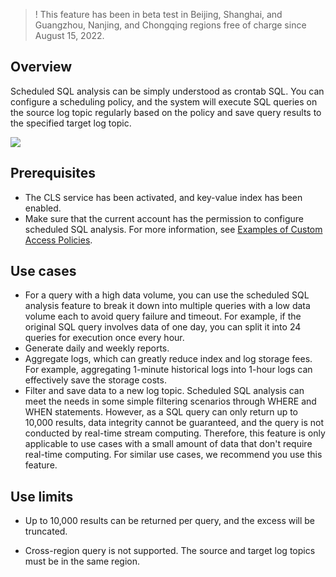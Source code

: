 
>! This feature has been in beta test in Beijing, Shanghai, and Guangzhou, Nanjing, and Chongqing regions free of charge since August 15, 2022.
>

## Overview

Scheduled SQL analysis can be simply understood as crontab SQL. You can configure a scheduling policy, and the system will execute SQL queries on the source log topic regularly based on the policy and save query results to the specified target log topic. 

![](https://qcloudimg.tencent-cloud.cn/raw/742252b4378a0ba18267ada7c251af51.jpg)

## Prerequisites

- The CLS service has been activated, and key-value index has been enabled.
- Make sure that the current account has the permission to configure scheduled SQL analysis. For more information, see [Examples of Custom Access Policies](https://intl.cloud.tencent.com/document/product/614/45004).


## Use cases

- For a query with a high data volume, you can use the scheduled SQL analysis feature to break it down into multiple queries with a low data volume each to avoid query failure and timeout.
For example, if the original SQL query involves data of one day, you can split it into 24 queries for execution once every hour.
- Generate daily and weekly reports.
- Aggregate logs, which can greatly reduce index and log storage fees.
For example, aggregating 1-minute historical logs into 1-hour logs can effectively save the storage costs.
- Filter and save data to a new log topic. Scheduled SQL analysis can meet the needs in some simple filtering scenarios through WHERE and WHEN statements. However, as a SQL query can only return up to 10,000 results, data integrity cannot be guaranteed, and the query is not conducted by real-time stream computing. Therefore, this feature is only applicable to use cases with a small amount of data that don't require real-time computing. For similar use cases, we recommend you use this feature.

## Use limits

- Up to 10,000 results can be returned per query, and the excess will be truncated.

- Cross-region query is not supported. The source and target log topics must be in the same region.
